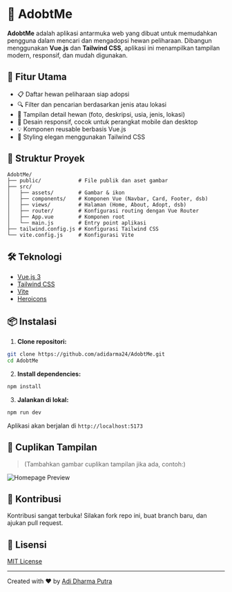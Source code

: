 # 🐾 AdobtMe

**AdobtMe** adalah aplikasi antarmuka web yang dibuat untuk memudahkan pengguna dalam mencari dan mengadopsi hewan peliharaan. Dibangun menggunakan **Vue.js** dan **Tailwind CSS**, aplikasi ini menampilkan tampilan modern, responsif, dan mudah digunakan.

## 🚀 Fitur Utama

- 📋 Daftar hewan peliharaan siap adopsi
- 🔍 Filter dan pencarian berdasarkan jenis atau lokasi
- 🐶 Tampilan detail hewan (foto, deskripsi, usia, jenis, lokasi)
- 📱 Desain responsif, cocok untuk perangkat mobile dan desktop
- 💡 Komponen reusable berbasis Vue.js
- 🎨 Styling elegan menggunakan Tailwind CSS

## 🧱 Struktur Proyek

```
AdobtMe/
├── public/            # File publik dan aset gambar
├── src/
│   ├── assets/        # Gambar & ikon
│   ├── components/    # Komponen Vue (Navbar, Card, Footer, dsb)
│   ├── views/         # Halaman (Home, About, Adopt, dsb)
│   ├── router/        # Konfigurasi routing dengan Vue Router
│   ├── App.vue        # Komponen root
│   └── main.js        # Entry point aplikasi
├── tailwind.config.js # Konfigurasi Tailwind CSS
└── vite.config.js     # Konfigurasi Vite
```

## 🛠️ Teknologi

- [Vue.js 3](https://vuejs.org/)
- [Tailwind CSS](https://tailwindcss.com/)
- [Vite](https://vitejs.dev/)
- [Heroicons](https://heroicons.com/)

## 📦 Instalasi

1. **Clone repositori:**

```bash
git clone https://github.com/adidarma24/AdobtMe.git
cd AdobtMe
```

2. **Install dependencies:**

```bash
npm install
```

3. **Jalankan di lokal:**

```bash
npm run dev
```

Aplikasi akan berjalan di `http://localhost:5173`

## 📸 Cuplikan Tampilan

> (Tambahkan gambar cuplikan tampilan jika ada, contoh:)

![Homepage Preview](./public/screenshot-home.png)

## 🤝 Kontribusi

Kontribusi sangat terbuka! Silakan fork repo ini, buat branch baru, dan ajukan pull request.

## 📄 Lisensi

[MIT License](LICENSE)

---

Created with ❤️ by [Adi Dharma Putra](https://github.com/adidarma24)
